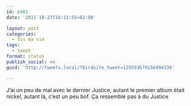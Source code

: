 ```yaml
---
id: 6401
date: '2011-10-27T16:21:55+02:00'

layout: post
categories:
  - Vis ma vie
tags:
  - tweet
format: status
publish_social: no
guid: 'http://tweets.local/?birdsite_tweet=129593679156494338'

---
```


J’ai un peu de mal avec le dernier Justice, autant le premier album était nickel, autant là, c’est un peu bof. Ça ressemble pas à du Justice